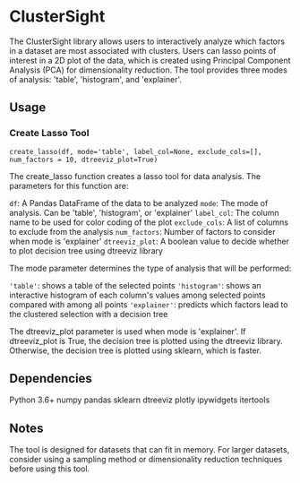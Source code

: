 # ClusterSight
The ClusterSight library allows users to interactively analyze which factors in a dataset are most associated with clusters. Users can lasso points of interest in a 2D plot of the data, which is created using Principal Component Analysis (PCA) for dimensionality reduction. The tool provides three modes of analysis: 'table', 'histogram', and 'explainer'.

## Usage
### Create Lasso Tool
```
create_lasso(df, mode='table', label_col=None, exclude_cols=[], num_factors = 10, dtreeviz_plot=True)
```

The create_lasso function creates a lasso tool for data analysis. The parameters for this function are:

`df`: A Pandas DataFrame of the data to be analyzed
`mode`: The mode of analysis. Can be 'table', 'histogram', or 'explainer'
`label_col`: The column name to be used for color coding of the plot
`exclude_cols`: A list of columns to exclude from the analysis
`num_factors`: Number of factors to consider when mode is 'explainer'
`dtreeviz_plot`: A boolean value to decide whether to plot decision tree using dtreeviz library

The mode parameter determines the type of analysis that will be performed:

`'table'`: shows a table of the selected points
`'histogram'`: shows an interactive histogram of each column's values among selected points compared with among all points
`'explainer'`: predicts which factors lead to the clustered selection with a decision tree

The dtreeviz_plot parameter is used when mode is 'explainer'. If dtreeviz_plot is True, the decision tree is plotted using the dtreeviz library. Otherwise, the decision tree is plotted using sklearn, which is faster.

## Dependencies
Python 3.6+
numpy
pandas
sklearn
dtreeviz
plotly
ipywidgets
itertools

## Notes
The tool is designed for datasets that can fit in memory. For larger datasets, consider using a sampling method or dimensionality reduction techniques before using this tool.




